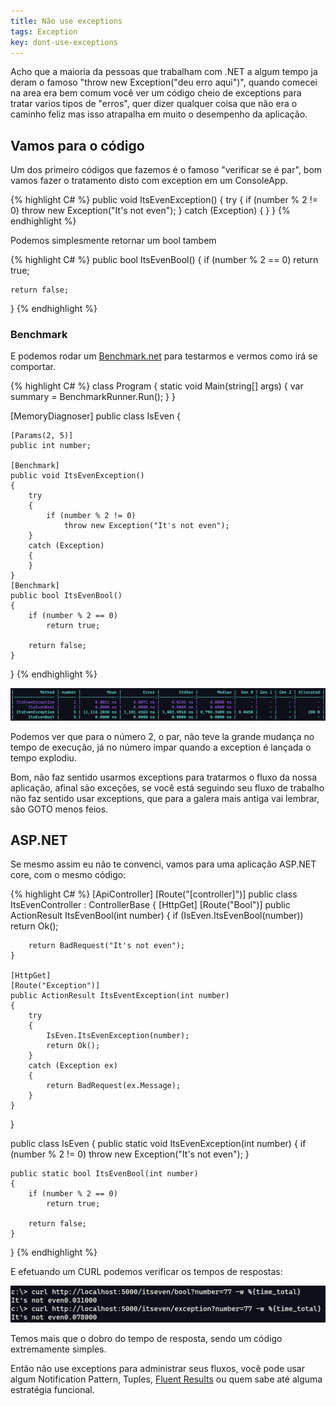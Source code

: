 ```yaml
---
title: Não use exceptions
tags: Exception
key: dont-use-exceptions
---
```


Acho que a maioria da pessoas que trabalham com .NET a algum tempo ja deram o famoso "throw new Exception("deu erro aqui")", quando comecei na area era bem comum você ver um código cheio de exceptions para tratar varios tipos de "erros", quer dizer qualquer coisa que não era o caminho feliz mas isso atrapalha em muito o desempenho da aplicação.

## Vamos para o código

Um dos primeiro códigos que fazemos é o famoso "verificar se é par", bom vamos fazer o tratamento disto com exception em um ConsoleApp.

{% highlight C# %}
public void ItsEvenException()
{
    try
    {
    if (number % 2 != 0)
        throw new Exception("It's not even");
    }
    catch (Exception)
    {
    }
}
{% endhighlight %}

Podemos simplesmente retornar um bool tambem

{% highlight C# %}
public bool ItsEvenBool()
{
    if (number % 2 == 0)
        return true;

    return false;
}
{% endhighlight %}

### Benchmark

E podemos rodar um [Benchmark.net](https://github.com/dotnet/BenchmarkDotNet) para testarmos e vermos como irá se comportar.

{% highlight C# %}
class Program
{
    static void Main(string[] args)
    {
        var summary = BenchmarkRunner.Run<IsEven>();
    }
}

[MemoryDiagnoser]
public class IsEven
{

    [Params(2, 5)]
    public int number;

    [Benchmark]
    public void ItsEvenException()
    {
        try
        {
            if (number % 2 != 0)
                throw new Exception("It's not even");
        }
        catch (Exception)
        {
        }
    }
    [Benchmark]
    public bool ItsEvenBool()
    {
        if (number % 2 == 0)
            return true;

        return false;
    }
}
{% endhighlight %}

![image](/assets/images/2020/03/dont-use-exception-01.jpg)

Podemos ver que para o número 2, o par, não teve la grande mudança no tempo de execução, já no número impar quando a exception é lançada o tempo explodiu.

Bom, não faz sentido usarmos exceptions para tratarmos o fluxo da nossa aplicação, afinal são exceções, se você está seguindo seu fluxo de trabalho não faz sentido usar exceptions, que para a galera mais antiga vai lembrar, são GOTO menos feios.

## ASP.NET

Se mesmo assim eu não te convenci, vamos para uma aplicação ASP.NET core, com o mesmo código:

{% highlight C# %}
[ApiController]
[Route("[controller]")]
public class ItsEvenController : ControllerBase
{
   [HttpGet]
    [Route("Bool")]
    public ActionResult ItsEvenBool(int number)
    {
        if (IsEven.ItsEvenBool(number))
            return Ok();

        return BadRequest("It's not even");
    }

    [HttpGet]
    [Route("Exception")]
    public ActionResult ItsEventException(int number)
    {
        try
        {
            IsEven.ItsEvenException(number);
            return Ok();
        }
        catch (Exception ex)
        {
            return BadRequest(ex.Message);
        }
    }
}

public class IsEven
{
    public static void ItsEvenException(int number)
    {
        if (number % 2 != 0)
            throw new Exception("It's not even");
    }   

    public static bool ItsEvenBool(int number)
    {
        if (number % 2 == 0)
            return true;

        return false;
    }
}
{% endhighlight %}

E efetuando um CURL podemos verificar os tempos de respostas:

![image](/assets/images/2020/03/dont-use-exception-02.jpg)

Temos mais que o dobro do tempo de resposta, sendo um código extremamente simples.

Então não use exceptions para administrar seus fluxos, você pode usar algum Notification Pattern, Tuples, [Fluent Results](https://github.com/altmann/FluentResults) ou quem sabe até alguma estratégia funcional.
